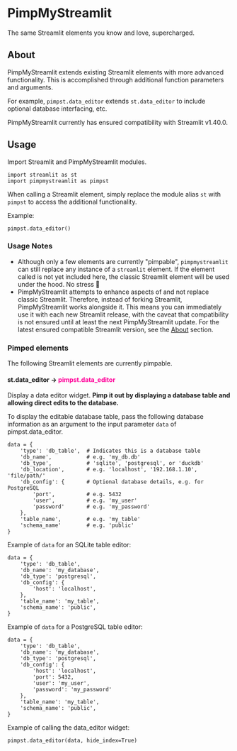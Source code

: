 # PimpMyStreamlit

 The same Streamlit elements you know and love, supercharged.

 ## About

PimpMyStreamlit extends existing Streamlit elements with more advanced functionality. This is accomplished through additional function parameters and arguments.

For example, `pimpst.data_editor` extends `st.data_editor` to include optional database interfacing, etc.

PimpMyStreamlit currently has ensured compatibility with Streamlit v1.40.0.

## Usage

Import Streamlit and PimpMyStreamlit modules.

```
import streamlit as st
import pimpmystreamlit as pimpst
```

When calling a Streamlit element, simply replace the module alias `st` with `pimpst` to access the additional functionality.

Example:

```
pimpst.data_editor()
```

### Usage Notes

- Although only a few elements are currently "pimpable", `pimpmystreamlit` can still replace any instance of a `streamlit` element. If the element called is not yet included here, the classic Streamlit element will be used under the hood. No stress 🤙
- PimpMyStreamlit attempts to enhance aspects of and not replace classic Streamlit. Therefore, instead of forking Streamlit, PimpMyStreamlit works alongside it. This means you can immediately use it with each new Streamlit release, with the caveat that compatibility is not ensured until at least the next PimpMyStreamlit update. For the latest ensured compatible Streamlit version, see the [About](#About) section.

### Pimped elements

The following Streamlit elements are currently pimpable.

#### st.data_editor -> <span style="color: #FF0099;">pimpst.data_editor</span>

Display a data editor widget. **Pimp it out by displaying a database table and allowing direct edits to the database.**

To display the editable database table, pass the following database information as an argument to the input parameter `data` of pimpst.data_editor.

<!-- | Function signature |
|-|
|  st.data_editor(data, *, width=None, height=None, use_container_width=False, hide_index=None, column_order=None, column_config=None, num_rows="fixed", disabled=False, key=None, on_change=None, args=None, kwargs=None) | -->

<!-- | Parameters | |
|-|-|
| **data** *(Anything supported by st.dataframe)* | The data to edit in the data editor. To display an editable database table, must be a dict containing key/value pair `"type": "db_table"` |
| ... | All other parameters are identical to those of [st.data_editor](https://docs.streamlit.io/develop/api-reference/data/st.data_editor) | -->

```
data = {
    'type': 'db_table',  # Indicates this is a database table
    'db_name',           # e.g. 'my_db.db'
    'db_type',           # 'sqlite', 'postgresql', or 'duckdb'
    'db_location',       # e.g. 'localhost', '192.168.1.10', 'file/path/'
    'db_config': {       # Optional database details, e.g. for PostgreSQL
        'port',          # e.g. 5432
        'user',          # e.g. 'my_user'
        'password'       # e.g. 'my_password'
    },
    'table_name',        # e.g. 'my_table'
    'schema_name'        # e.g. 'public'
}
```

Example of `data` for an SQLite table editor:

```
data = {
    'type': 'db_table',
    'db_name': 'my_database',
    'db_type': 'postgresql',
    'db_config': {
        'host': 'localhost',
    },
    'table_name': 'my_table',
    'schema_name': 'public',
}
```

Example of `data` for a PostgreSQL table editor:

```
data = {
    'type': 'db_table',
    'db_name': 'my_database',
    'db_type': 'postgresql',
    'db_config': {
        'host': 'localhost',
        'port': 5432,
        'user': 'my_user',
        'password': 'my_password'
    },
    'table_name': 'my_table',
    'schema_name': 'public',
}
```

Example of calling the data_editor widget:
```
pimpst.data_editor(data, hide_index=True)
```

<!-- | Returns | |
|-|-|
| *(pandas.DataFrame, pandas.Series, pyarrow.Table, numpy.ndarray, list, set, tuple, or dict.)* | The edited data. The edited data is returned in its original data type if it corresponds to any of the supported return types. All other data types are returned as a pandas.DataFrame. | -->